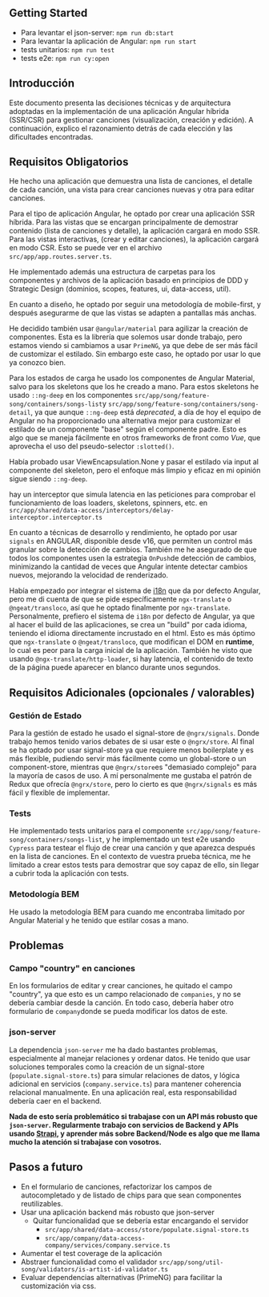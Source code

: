 ## Getting Started

- Para levantar el json-server: `npm run db:start`
- Para levantar la aplicación de Angular: `npm run start`
- tests unitarios: `npm run test`
- tests e2e: `npm run cy:open`

## Introducción

Este documento presenta las decisiones técnicas y de arquitectura adoptadas en la implementación de una aplicación Angular híbrida (SSR/CSR) para gestionar canciones (visualización, creación y edición). A continuación, explico el razonamiento detrás de cada elección y las dificultades encontradas.

## Requisitos Obligatorios

He hecho una aplicación que demuestra una lista de canciones, el detalle de cada canción, una vista para crear canciones nuevas y otra para editar canciones. 

Para el tipo de aplicación Angular, he optado por crear una aplicación SSR híbrida. Para las vistas que se encargan principalmente de demostrar contenido (lista de canciones y detalle), la aplicación cargará en modo SSR. Para las vistas interactivas, (crear y editar canciones), la aplicación cargará en modo CSR. Esto se puede ver en el archivo `src/app/app.routes.server.ts`.

He implementado además una estructura de carpetas para los componentes y archivos de la aplicación basado en principios de DDD y Strategic Design (dominios, scopes, features, ui, data-access, util).

En cuanto a diseño, he optado por seguir una metodología de mobile-first, y después asegurarme de que las vistas se adapten a pantallas más anchas. 

He decidido también usar `@angular/material` para agilizar la creación de componentes. Esta es la librería que solemos usar donde trabajo, pero estamos viendo si cambiamos a usar `PrimeNG`, ya que debe de ser más fácil de customizar el estilado. Sin embargo este caso, he optado por usar lo que ya conozco bien. 

Para los estados de carga he usado los componentes de Angular Material, salvo para los skeletons que los he creado a mano. Para estos skeletons he usado `::ng-deep` en los componentes `src/app/song/feature-song/containers/songs-list`y `src/app/song/feature-song/containers/song-detail`, ya que aunque `::ng-deep` está _deprecated_, a día de hoy el equipo de Angular no ha proporcionado una alternativa mejor para customizar el estilado de un componente "base" según el componente padre. Esto es algo que se maneja fácilmente en otros frameworks de front como *Vue*, que aprovecha el uso del pseudo-selector `:slotted()`.

Había probado usar ViewEncapsulation.None y pasar el estilado via input al componente del skeleton, pero el enfoque más limpio y eficaz en mi opinión sigue siendo `::ng-deep`.

hay un interceptor que simula latencia en las peticiones para comprobar el funcionamiento de loas loaders, skeletons, spinners, etc. en  `src/app/shared/data-access/interceptors/delay-interceptor.interceptor.ts`

En cuanto a técnicas de desarrollo y rendimiento, he optado por usar `signals` en ANGULAR, disponible desde v16, que permiten un control más granular sobre la detección de cambios. También  me he asegurado de que todos los componentes usen la estrategia `OnPush`de detección de cambios, minimizando  la cantidad de veces que Angular intente detectar cambios nuevos, mejorando la velocidad de renderizado.

Había empezado por integrar el sistema de [i18n](https://angular.dev/guide/i18n) que da por defecto Angular, pero me di cuenta de que se pide específicamente `ngx-translate` o `@ngeat/transloco`, así que he optado finalmente por `ngx-translate`. Personalmente, prefiero el sistema de `i18n` por defecto de Angular, ya que al hacer el build de las aplicaciones, se crea un "build" por cada idioma, teniendo el idioma directamente incrustado en el html. Esto es más óptimo que  `ngx-translate` o `@ngeat/transloco`, que modifican el DOM en **runtime**, lo cual es peor para la carga inicial de la aplicación. También he visto que usando `@ngx-translate/http-loader`, si hay latencia, el contenido de texto de la página puede aparecer en blanco durante unos segundos.

## Requisitos Adicionales (opcionales / valorables)

### Gestión de Estado
Para la gestión de estado he usado el signal-store de `@ngrx/signals`. Donde trabajo hemos tenido varios debates de si usar este o `@ngrx/store`. Al final se ha optado por usar signal-store ya que requiere menos boilerplate y es más flexible, pudiendo servir más fácilmente como un global-store o un component-store, mientras que `@ngrx/store`es "demasiado complejo" para la mayoría de casos de uso. A mí personalmente me gustaba el patrón de Redux que ofrecía `@ngrx/store`, pero lo cierto es que `@ngrx/signals` es más fácil y flexible de implementar.

### Tests
He implementado tests unitarios para el componente `src/app/song/feature-song/containers/songs-list`, y he implementado un test e2e usando `Cypress` para testear el flujo de crear una canción y que aparezca después en la lista de canciones. En el contexto de vuestra prueba técnica,  me he limitado a crear estos tests para demostrar que soy capaz de ello, sin llegar a cubrir toda la aplicación con tests.

### Metodología BEM 

He usado la metodología BEM para cuando me encontraba limitado por Angular Material y he tenido que estilar cosas a mano.

## Problemas

### Campo "country" en canciones

En los formularios de editar y crear canciones, he quitado el campo "country", ya que esto es un campo relacionado de `companies`, y no se debería cambiar desde la canción. En todo caso, debería haber otro formulario de `company`donde se pueda modificar los datos de este. 

### json-server

La dependencia `json-server` me ha dado bastantes problemas, especialmente al manejar relaciones y ordenar datos. He tenido que usar soluciones temporales como la creación de un signal-store (`populate.signal-store.ts`) para simular relaciones de datos, y lógica adicional en servicios (`company.service.ts`) para mantener coherencia relacional manualmente.  En una aplicación real, esta responsabilidad debería caer en el backend.

**Nada de esto sería problemático si trabajase con un API más robusto que `json-server`. Regularmente trabajo con servicios de Backend y APIs usando [Strapi](https://docs.strapi.io/dev-docs/intro), y aprender más sobre Backend/Node es algo que me llama mucho la atención si trabajase con vosotros.**

## Pasos a futuro

- En el formulario de canciones, refactorizar los campos de autocompletado y de listado de chips para que sean componentes reutilizables.
- Usar una aplicación backend más robusto que json-server
	- Quitar funcionalidad que se debería estar encargando el servidor
		- `src/app/shared/data-access/store/populate.signal-store.ts`
		- `src/app/company/data-access-company/services/company.service.ts`
- Aumentar el test coverage de la aplicación
- Abstraer funcionalidad como el validador `src/app/song/util-song/validators/is-artist-id-validator.ts`
- Evaluar dependencias alternativas (PrimeNG) para facilitar la customización via css.
